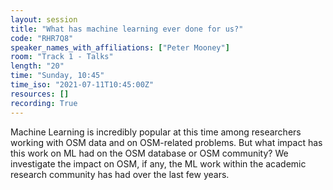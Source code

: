 ```yaml
---
layout: session
title: "What has machine learning ever done for us?"
code: "RHR7Q8"
speaker_names_with_affiliations: ["Peter Mooney"]
room: "Track 1 - Talks"
length: "20"
time: "Sunday, 10:45"
time_iso: "2021-07-11T10:45:00Z"
resources: []
recording: True
---
```

Machine Learning is incredibly popular at this time among researchers working with OSM data and on OSM-related problems. But what impact has this work on ML had on the OSM database or OSM community? We investigate the impact on OSM, if any, the ML work within the academic research community has had over the last few years.
